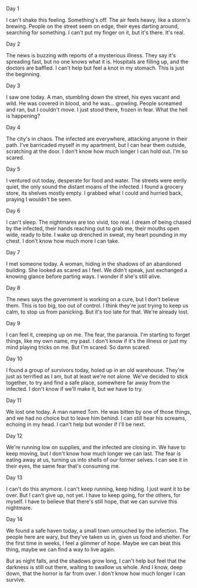 Day 1

I can't shake this feeling. Something's off. The air feels heavy, like a storm's brewing. People on the street seem on edge, their eyes darting around, searching for something. I can't put my finger on it, but it's there. It's real.

Day 2

The news is buzzing with reports of a mysterious illness. They say it's spreading fast, but no one knows what it is. Hospitals are filling up, and the doctors are baffled. I can't help but feel a knot in my stomach. This is just the beginning.

Day 3

I saw one today. A man, stumbling down the street, his eyes vacant and wild. He was covered in blood, and he was... growling. People screamed and ran, but I couldn't move. I just stood there, frozen in fear. What the hell is happening?

Day 4

The city's in chaos. The infected are everywhere, attacking anyone in their path. I've barricaded myself in my apartment, but I can hear them outside, scratching at the door. I don't know how much longer I can hold out. I'm so scared.

Day 5

I ventured out today, desperate for food and water. The streets were eerily quiet, the only sound the distant moans of the infected. I found a grocery store, its shelves mostly empty. I grabbed what I could and hurried back, praying I wouldn't be seen.

Day 6

I can't sleep. The nightmares are too vivid, too real. I dream of being chased by the infected, their hands reaching out to grab me, their mouths open wide, ready to bite. I wake up drenched in sweat, my heart pounding in my chest. I don't know how much more I can take.

Day 7

I met someone today. A woman, hiding in the shadows of an abandoned building. She looked as scared as I feel. We didn't speak, just exchanged a knowing glance before parting ways. I wonder if she's still alive.

Day 8

The news says the government is working on a cure, but I don't believe them. This is too big, too out of control. I think they're just trying to keep us calm, to stop us from panicking. But it's too late for that. We're already lost.

Day 9

I can feel it, creeping up on me. The fear, the paranoia. I'm starting to forget things, like my own name, my past. I don't know if it's the illness or just my mind playing tricks on me. But I'm scared. So damn scared.

Day 10

I found a group of survivors today, holed up in an old warehouse. They're just as terrified as I am, but at least we're not alone. We've decided to stick together, to try and find a safe place, somewhere far away from the infected. I don't know if we'll make it, but we have to try.

Day 11

We lost one today. A man named Tom. He was bitten by one of those things, and we had no choice but to leave him behind. I can still hear his screams, echoing in my head. I can't help but wonder if I'll be next.

Day 12

We're running low on supplies, and the infected are closing in. We have to keep moving, but I don't know how much longer we can last. The fear is eating away at us, turning us into shells of our former selves. I can see it in their eyes, the same fear that's consuming me.

Day 13

I can't do this anymore. I can't keep running, keep hiding. I just want it to be over. But I can't give up, not yet. I have to keep going, for the others, for myself. I have to believe that there's still hope, that we can survive this nightmare.

Day 14

We found a safe haven today, a small town untouched by the infection. The people here are wary, but they've taken us in, given us food and shelter. For the first time in weeks, I feel a glimmer of hope. Maybe we can beat this thing, maybe we can find a way to live again.

But as night falls, and the shadows grow long, I can't help but feel that the darkness is still out there, waiting to swallow us whole. And I know, deep down, that the horror is far from over. I don't know how much longer I can survive.
